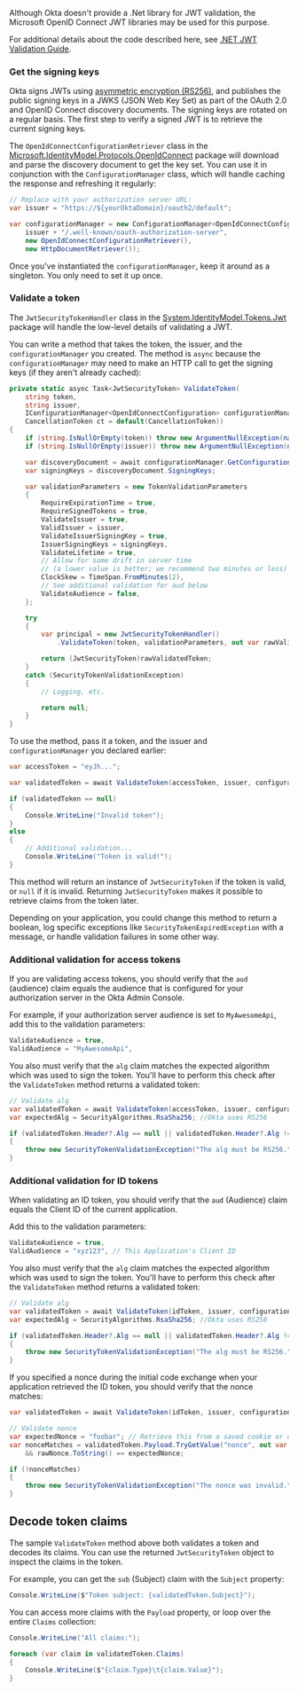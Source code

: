 Although Okta doesn't provide a .Net library for JWT validation, the Microsoft OpenID Connect JWT libraries may be used for this purpose.

For additional details about the code described here, see [.NET JWT Validation Guide](/code/dotnet/jwt-validation/).

### Get the signing keys

Okta signs JWTs using [asymmetric encryption (RS256)](https://auth0.com/blog/rs256-vs-hs256-whats-the-difference/), and publishes the public signing keys in a JWKS (JSON Web Key Set) as part of the OAuth 2.0 and OpenID Connect discovery documents. The signing keys are rotated on a regular basis. The first step to verify a signed JWT is to retrieve the current signing keys.

The `OpenIdConnectConfigurationRetriever` class in the [Microsoft.IdentityModel.Protocols.OpenIdConnect](https://www.nuget.org/packages/Microsoft.IdentityModel.Protocols.OpenIdConnect/) package will download and parse the discovery document to get the key set. You can use it in conjunction with the `ConfigurationManager` class, which will handle caching the response and refreshing it regularly:

```csharp
// Replace with your authorization server URL:
var issuer = "https://${yourOktaDomain}/oauth2/default";

var configurationManager = new ConfigurationManager<OpenIdConnectConfiguration>(
    issuer + "/.well-known/oauth-authorization-server",
    new OpenIdConnectConfigurationRetriever(),
    new HttpDocumentRetriever());
```

Once you've instantiated the `configurationManager`, keep it around as a singleton. You only need to set it up once.

### Validate a token

The `JwtSecurityTokenHandler` class in the [System.IdentityModel.Tokens.Jwt](https://www.nuget.org/packages/System.IdentityModel.Tokens.Jwt) package will handle the low-level details of validating a JWT.

You can write a method that takes the token, the issuer, and the `configurationManager` you created. The method is `async` because the `configurationManager` may need to make an HTTP call to get the signing keys (if they aren't already cached):

```csharp
private static async Task<JwtSecurityToken> ValidateToken(
    string token,
    string issuer,
    IConfigurationManager<OpenIdConnectConfiguration> configurationManager,
    CancellationToken ct = default(CancellationToken))
{
    if (string.IsNullOrEmpty(token)) throw new ArgumentNullException(nameof(token));
    if (string.IsNullOrEmpty(issuer)) throw new ArgumentNullException(nameof(issuer));

    var discoveryDocument = await configurationManager.GetConfigurationAsync(ct);
    var signingKeys = discoveryDocument.SigningKeys;

    var validationParameters = new TokenValidationParameters
    {
        RequireExpirationTime = true,
        RequireSignedTokens = true,
        ValidateIssuer = true,
        ValidIssuer = issuer,
        ValidateIssuerSigningKey = true,
        IssuerSigningKeys = signingKeys,
        ValidateLifetime = true,
        // Allow for some drift in server time
        // (a lower value is better; we recommend two minutes or less)
        ClockSkew = TimeSpan.FromMinutes(2),
        // See additional validation for aud below
        ValidateAudience = false,
    };

    try
    {
        var principal = new JwtSecurityTokenHandler()
            .ValidateToken(token, validationParameters, out var rawValidatedToken);

        return (JwtSecurityToken)rawValidatedToken;
    }
    catch (SecurityTokenValidationException)
    {
        // Logging, etc.

        return null;
    }
}
```

To use the method, pass it a token, and the issuer and `configurationManager` you declared earlier:

```csharp
var accessToken = "eyJh...";

var validatedToken = await ValidateToken(accessToken, issuer, configurationManager);

if (validatedToken == null)
{
    Console.WriteLine("Invalid token");
}
else
{
    // Additional validation...
    Console.WriteLine("Token is valid!");
}
```

This method will return an instance of `JwtSecurityToken` if the token is valid, or `null` if it is invalid. Returning `JwtSecurityToken` makes it possible to retrieve claims from the token later.

Depending on your application, you could change this method to return a boolean, log specific exceptions like `SecurityTokenExpiredException` with a message, or handle validation failures in some other way.

### Additional validation for access tokens

If you are validating access tokens, you should verify that the `aud` (audience) claim equals the audience that is configured for your authorization server in the Okta Admin Console.

For example, if your authorization server audience is set to `MyAwesomeApi`, add this to the validation parameters:

```csharp
ValidateAudience = true,
ValidAudience = "MyAwesomeApi",
```

You also must verify that the `alg` claim matches the expected algorithm which was used to sign the token. You'll have to perform this check after the `ValidateToken` method returns a validated token:

```csharp
// Validate alg
var validatedToken = await ValidateToken(accessToken, issuer, configurationManager);
var expectedAlg = SecurityAlgorithms.RsaSha256; //Okta uses RS256

if (validatedToken.Header?.Alg == null || validatedToken.Header?.Alg != expectedAlg)
{
    throw new SecurityTokenValidationException("The alg must be RS256.");
}
```

### Additional validation for ID tokens

When validating an ID token, you should verify that the `aud` (Audience) claim equals the Client ID of the current application.

Add this to the validation parameters:

```csharp
ValidateAudience = true,
ValidAudience = "xyz123", // This Application's Client ID
```

You also must verify that the `alg` claim matches the expected algorithm which was used to sign the token. You'll have to perform this check after the `ValidateToken` method returns a validated token:

```csharp
// Validate alg
var validatedToken = await ValidateToken(idToken, issuer, configurationManager);
var expectedAlg = SecurityAlgorithms.RsaSha256; //Okta uses RS256

if (validatedToken.Header?.Alg == null || validatedToken.Header?.Alg != expectedAlg)
{
    throw new SecurityTokenValidationException("The alg must be RS256.");
}
```

If you specified a nonce during the initial code exchange when your application retrieved the ID token, you should verify that the nonce matches:

```csharp
var validatedToken = await ValidateToken(idToken, issuer, configurationManager);

// Validate nonce
var expectedNonce = "foobar"; // Retrieve this from a saved cookie or other mechanism
var nonceMatches = validatedToken.Payload.TryGetValue("nonce", out var rawNonce)
    && rawNonce.ToString() == expectedNonce;

if (!nonceMatches)
{
    throw new SecurityTokenValidationException("The nonce was invalid.");
}
```

## Decode token claims

The sample `ValidateToken` method above both validates a token and decodes its claims. You can use the returned `JwtSecurityToken` object to inspect the claims in the token.

For example, you can get the `sub` (Subject) claim with the `Subject` property:

```csharp
Console.WriteLine($"Token subject: {validatedToken.Subject}");
```

You can access more claims with the `Payload` property, or loop over the entire `Claims` collection:

```csharp
Console.WriteLine("All claims:");

foreach (var claim in validatedToken.Claims)
{
    Console.WriteLine($"{claim.Type}\t{claim.Value}");
}
```
